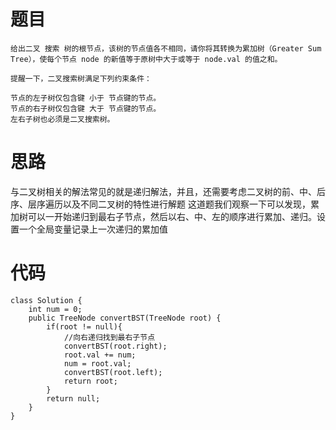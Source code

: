 # 题目
```
给出二叉 搜索 树的根节点，该树的节点值各不相同，请你将其转换为累加树（Greater Sum Tree），使每个节点 node 的新值等于原树中大于或等于 node.val 的值之和。

提醒一下，二叉搜索树满足下列约束条件：

节点的左子树仅包含键 小于 节点键的节点。
节点的右子树仅包含键 大于 节点键的节点。
左右子树也必须是二叉搜索树。
```
# 思路
与二叉树相关的解法常见的就是递归解法，并且，还需要考虑二叉树的前、中、后序、层序遍历以及不同二叉树的特性进行解题
这道题我们观察一下可以发现，累加树可以一开始递归到最右子节点，然后以右、中、左的顺序进行累加、递归。设置一个全局变量记录上一次递归的累加值
# 代码
```
class Solution {
    int num = 0;
    public TreeNode convertBST(TreeNode root) {
        if(root != null){
            //向右递归找到最右子节点
            convertBST(root.right);
            root.val += num;
            num = root.val;
            convertBST(root.left);
            return root;
        }
        return null;
    }
}
```
